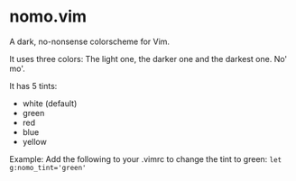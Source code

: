 # nomo.vim
A dark, no-nonsense colorscheme for Vim.

It uses three colors: The light one, the darker one and the darkest one. No' mo'.

It has 5 tints: 
* white (default)
* green
* red
* blue
* yellow 

Example: Add the following to your .vimrc to change the tint to green:
`let g:nomo_tint='green'`
